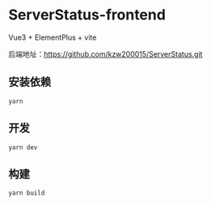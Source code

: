 # ServerStatus-frontend

Vue3 + ElementPlus + vite

后端地址：https://github.com/kzw200015/ServerStatus.git

## 安装依赖
```
yarn
```

## 开发
```
yarn dev
```

## 构建
```
yarn build
```